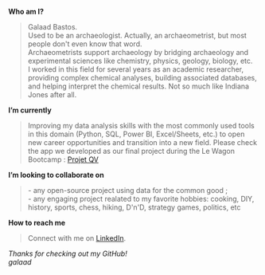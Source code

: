**Who am I?**  
>Galaad Bastos.  
Used to be an archaeologist. Actually, an archaeometrist, but most people don't even know that word.  
Archaeometrists support archaeology by bridging archaeology and experimental sciences like chemistry, physics, geology, biology, etc.  
I worked in this field for several years as an academic researcher, providing complex chemical analyses, building associated databases, and helping interpret the chemical results. Not so much like Indiana Jones after all.
    
**I’m currently**   
> Improving my data analysis skills with the most commonly used tools in this domain (Python, SQL, Power BI, Excel/Sheets, etc.) to open new career opportunities and transition into a new field.
> Please check the app we developed as our final project during the Le Wagon Bootcamp :  [Projet QV](https://projet-qv.streamlit.app)
  
**I’m looking to collaborate on**  
>   \- any open-source project using data for the common good ;  
    \- any engaging project realated to my favorite hobbies: cooking, DIY, history, sports, chess, hiking, D'n'D, strategy games, politics, etc 
    
**How to reach me**  
>    Connect with me on [LinkedIn](https://www.linkedin.com/in/galaad-bastos).



_Thanks for checking out my GitHub!_  
_galaad_
